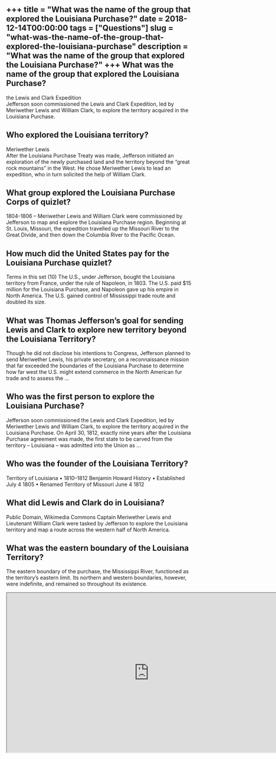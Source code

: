 +++
title = "What was the name of the group that explored the Louisiana Purchase?"
date = 2018-12-14T00:00:00
tags = ["Questions"]
slug = "what-was-the-name-of-the-group-that-explored-the-louisiana-purchase"
description = "What was the name of the group that explored the Louisiana Purchase?"
+++
What was the name of the group that explored the Louisiana Purchase?
--------------------------------------------------------------------

the Lewis and Clark Expedition  
Jefferson soon commissioned the Lewis and Clark Expedition, led by Meriwether Lewis and William Clark, to explore the territory acquired in the Louisiana Purchase.

Who explored the Louisiana territory?
-------------------------------------

Meriwether Lewis  
After the Louisiana Purchase Treaty was made, Jefferson initiated an exploration of the newly purchased land and the territory beyond the “great rock mountains” in the West. He chose Meriwether Lewis to lead an expedition, who in turn solicited the help of William Clark.

What group explored the Louisiana Purchase Corps of quizlet?
------------------------------------------------------------

1804-1806 – Meriwether Lewis and William Clark were commissioned by Jefferson to map and explore the Louisiana Purchase region. Beginning at St. Louis, Missouri, the expedition travelled up the Missouri River to the Great Divide, and then down the Columbia River to the Pacific Ocean.

How much did the United States pay for the Louisiana Purchase quizlet?
----------------------------------------------------------------------

Terms in this set (10) The U.S., under Jefferson, bought the Louisiana territory from France, under the rule of Napoleon, in 1803. The U.S. paid $15 million for the Louisiana Purchase, and Napoleon gave up his empire in North America. The U.S. gained control of Mississippi trade route and doubled its size.

What was Thomas Jefferson’s goal for sending Lewis and Clark to explore new territory beyond the Louisiana Territory?
---------------------------------------------------------------------------------------------------------------------

Though he did not disclose his intentions to Congress, Jefferson planned to send Meriwether Lewis, his private secretary, on a reconnaissance mission that far exceeded the boundaries of the Louisiana Purchase to determine how far west the U.S. might extend commerce in the North American fur trade and to assess the …

Who was the first person to explore the Louisiana Purchase?
-----------------------------------------------------------

Jefferson soon commissioned the Lewis and Clark Expedition, led by Meriwether Lewis and William Clark, to explore the territory acquired in the Louisiana Purchase. On April 30, 1812, exactly nine years after the Louisiana Purchase agreement was made, the first state to be carved from the territory – Louisiana – was admitted into the Union as …

Who was the founder of the Louisiana Territory?
-----------------------------------------------

Territory of Louisiana • 1810–1812 Benjamin Howard History • Established July 4 1805 • Renamed Territory of Missouri June 4 1812

What did Lewis and Clark do in Louisiana?
-----------------------------------------

Public Domain, Wikimedia Commons Captain Meriwether Lewis and Lieutenant William Clark were tasked by Jefferson to explore the Louisiana territory and map a route across the western half of North America.

What was the eastern boundary of the Louisiana Territory?
---------------------------------------------------------

The eastern boundary of the purchase, the Mississippi River, functioned as the territory’s eastern limit. Its northern and western boundaries, however, were indefinite, and remained so throughout its existence.

<iframe allow="accelerometer; autoplay; clipboard-write; encrypted-media; gyroscope; picture-in-picture" allowfullscreen="" class="__youtube_prefs__  epyt-is-override  no-lazyload" data-no-lazy="1" data-origheight="433" data-origwidth="770" data-skipgform_ajax_framebjll="" height="433" id="_ytid_42550" loading="lazy" src="https://www.youtube.com/embed/_3Ox6vGteek?enablejsapi=1&autoplay=0&cc_load_policy=0&cc_lang_pref=&iv_load_policy=1&loop=0&modestbranding=0&rel=1&fs=1&playsinline=0&autohide=2&theme=dark&color=red&controls=1&" title="YouTube player" width="770"></iframe>